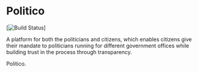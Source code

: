 # Politico
[![Build Status](https://travis-ci.com/Sojisoyoye/Politico.svg?branch=develop)]

A platform for both the politicians and citizens, which enables citizens give their mandate to politicians running for different government offices while building trust in the process through transparency.

Politico.
